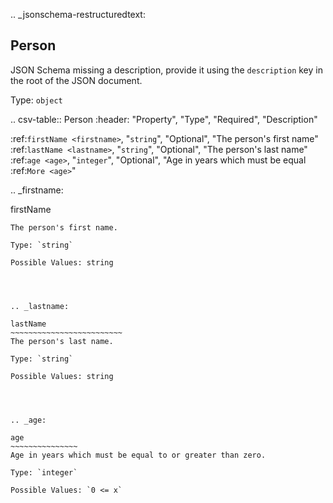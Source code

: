.. _jsonschema-restructuredtext:

Person
------------------------------------------
JSON Schema missing a description, provide it using the `description` key in the root of the JSON document.

Type: `object`

.. csv-table:: Person
   :header: "Property", "Type", "Required", "Description"

   :ref:`firstName <firstname>`, "`string`", "Optional", "The person's first name"
   :ref:`lastName <lastname>`, "`string`", "Optional", "The person's last name"
   :ref:`age <age>`, "`integer`", "Optional", "Age in years which must be equal :ref:`More <age>`"



.. _firstname:

firstName
~~~~~~~~~~~~~~~~~~~~~~~~~~~
The person's first name.

Type: `string`

Possible Values: string




.. _lastname:

lastName
~~~~~~~~~~~~~~~~~~~~~~~~~
The person's last name.

Type: `string`

Possible Values: string




.. _age:

age
~~~~~~~~~~~~~~~
Age in years which must be equal to or greater than zero.

Type: `integer`

Possible Values: `0 <= x`
